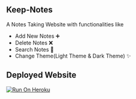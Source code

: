## Keep-Notes

A Notes Taking Website with functionalities like

- Add New Notes ➕
- Delete Notes ❌
- Search Notes 🔎
- Change Theme(Light Theme & Dark Theme) ✨

## Deployed Website

[![Run On Heroku](https://img.shields.io/badge/-Run%20on%20Heroku-05122A?style=flat&logo=heroku)](https://keep-notes-1.herokuapp.com/)
